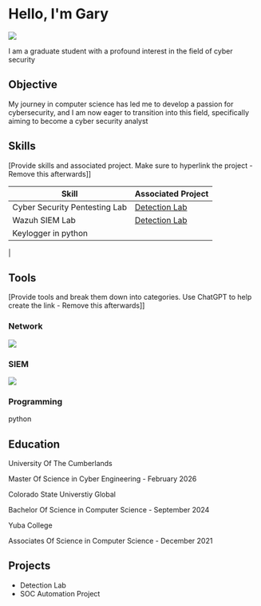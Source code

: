 # Hello, I'm Gary
<a href="https://linkedin.com/in/garyjosephcollins"><img src="https://img.shields.io/badge/-LinkedIn-0072b1?&style=for-the-badge&logo=linkedin&logoColor=white" /></a>


I am a graduate student with a profound interest in the field of cyber security

## Objective

My journey in computer science has led me to develop a passion for cybersecurity, and I am now eager to transition into this field, specifically aiming to become a cyber security analyst

## Skills
[Provide skills and associated project. Make sure to hyperlink the project - Remove this afterwards]]

| Skill                                         | Associated Project         |
|-----------------------------------------------|----------------------------|
| Cyber Security Pentesting Lab          | <a href="https://google.com">Detection Lab</a>|
| Wazuh SIEM Lab                         | <a href="https://google.com">Detection Lab</a>|
| Keylogger in python                    |
|


## Tools
[Provide tools and break them down into categories. Use ChatGPT to help create the link - Remove this afterwards]]

### Network
<div>
    <img src="https://img.shields.io/badge/-Wireshark-1679A7?&style=for-the-badge&logo=Wireshark&logoColor=white" />
   
</div>


### SIEM
<div>
    <img src="https://img.shields.io/badge/-Microsoft_Sentinel-0078D4?&style=for-the-badge&logo=Microsoft&logoColor=white" />
    
</div>


### Programming
<div>
  python
</div>

## Education
<div>
  <p>University Of The Cumberlands</p>
  <p>Master Of Science in Cyber Engineering - February 2026 </p>

  <p>Colorado State Universtiy Global</p>
  <p>Bachelor Of Science in Computer Science - September 2024 </p>

  <p>Yuba College</p>
  <p>Associates Of Science in Computer Science - December 2021 </p>
</div>

## Projects
- Detection Lab
- SOC Automation Project
